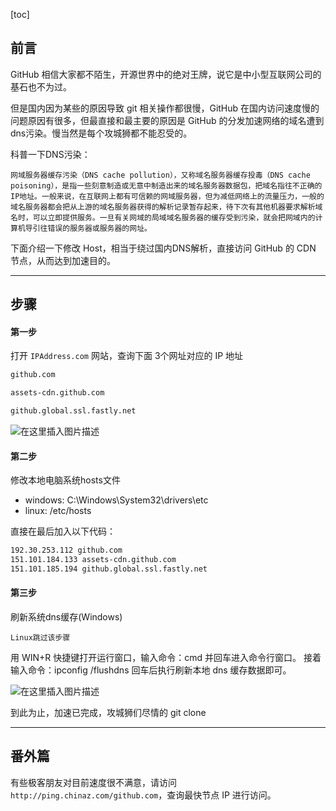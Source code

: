 
[toc]

## 前言

GitHub 相信大家都不陌生，开源世界中的绝对王牌，说它是中小型互联网公司的基石也不为过。

但是国内因为某些的原因导致 git 相关操作都很慢，GitHub 在国内访问速度慢的问题原因有很多，但最直接和最主要的原因是 GitHub 的分发加速网络的域名遭到 dns污染。慢当然是每个攻城狮都不能忍受的。

科普一下DNS污染：

`网域服务器缓存污染（DNS cache pollution），又称域名服务器缓存投毒（DNS cache poisoning），是指一些刻意制造或无意中制造出来的域名服务器数据包，把域名指往不正确的IP地址。一般来说，在互联网上都有可信赖的网域服务器，但为减低网络上的流量压力，一般的域名服务器都会把从上游的域名服务器获得的解析记录暂存起来，待下次有其他机器要求解析域名时，可以立即提供服务。一旦有关网域的局域域名服务器的缓存受到污染，就会把网域内的计算机导引往错误的服务器或服务器的网址。`


下面介绍一下修改 Host，相当于绕过国内DNS解析，直接访问 GitHub 的 CDN 节点，从而达到加速目的。

---

## 步骤

#### 第一步

打开 `IPAddress.com` 网站，查询下面 3个网址对应的 IP 地址

```bash
github.com

assets-cdn.github.com

github.global.ssl.fastly.net
```

![在这里插入图片描述](https://img-blog.csdnimg.cn/2021042616410177.png)



#### 第二步

修改本地电脑系统hosts文件

- windows:
  C:\Windows\System32\drivers\etc
- linux:
  /etc/hosts

直接在最后加入以下代码：

```bash
192.30.253.112 github.com
151.101.184.133 assets-cdn.github.com
151.101.185.194 github.global.ssl.fastly.net
```



#### 第三步

刷新系统dns缓存(Windows)

`Linux跳过该步骤`

用 WIN+R 快捷键打开运行窗口，输入命令：cmd 并回车进入命令行窗口。
接着输入命令：ipconfig /flushdns 回车后执行刷新本地 dns 缓存数据即可。



![在这里插入图片描述](https://img-blog.csdnimg.cn/20210426164517890.png)



到此为止，加速已完成，攻城狮们尽情的 git clone

 

---

## 番外篇

有些极客朋友对目前速度很不满意，请访问 `http://ping.chinaz.com/github.com`，查询最快节点 IP 进行访问。



